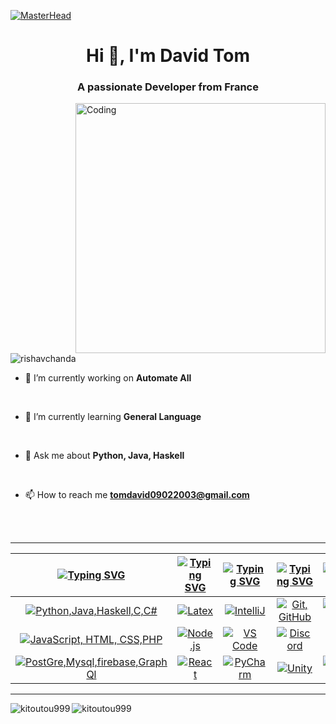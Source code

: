 [![MasterHead](https://i.pinimg.com/originals/c6/33/c2/c633c20ede82f0e0ced7d570dbe3a1f3.gif)](https://rishavchanda.io)
<h1 align="center">Hi 👋, I'm David Tom</h1>
<h3 align="center">A passionate Developer from France</h3>
<img align="right" alt="Coding" width="400" src="https://cdn.dribbble.com/users/1162077/screenshots/3848914/programmer.gif">


<p align="left"> <img src="https://komarev.com/ghpvc/?username=kitoutou999&label=Profile%20views&color=0e75b6&style=flat" alt="rishavchanda" /> </p>


- 🔭 I’m currently working on **Automate All**

<br>

- 🌱 I’m currently learning **General Language**

<br>

- 💬 Ask me about **Python, Java, Haskell**

<br>

- 📫 How to reach me **tomdavid09022003@gmail.com**
<br>
<br>
<hr>

| [![Typing SVG](https://readme-typing-svg.herokuapp.com?font=Fira+Code&size=25&pause=1000&color=ffffff&center=true&vCenter=true&repeat=false&random=false&width=300&lines=Languages)](https://git.io/typing-svg) | [![Typing SVG](https://readme-typing-svg.herokuapp.com?font=Fira+Code&size=25&pause=1000&color=ffffff&center=true&vCenter=true&repeat=false&random=false&width=200&lines=Frameworks)](https://git.io/typing-svg) | [![Typing SVG](https://readme-typing-svg.herokuapp.com?font=Fira+Code&size=25&pause=1000&color=ffffff&center=true&vCenter=true&repeat=false&random=false&width=200&lines=IDEs)](https://git.io/typing-svg) | [![Typing SVG](https://readme-typing-svg.herokuapp.com?font=Fira+Code&size=25&pause=1000&color=ffffff&center=true&vCenter=true&repeat=false&random=false&width=200&lines=Tools)](https://git.io/typing-svg) | [![Typing SVG](https://readme-typing-svg.herokuapp.com?font=Fira+Code&size=25&pause=1000&color=ffffff&center=true&vCenter=true&repeat=false&random=false&width=300&lines=Operating+Systems)](https://git.io/typing-svg) |
| ----- | ---- | ---- | ---- | ---- |
| <div align="center"><a href="https://skillicons.dev"><img src="https://skillicons.dev/icons?i=py,java,haskell,c,cs" title="Python,Java,Haskell,C,C#"/></a></div> | <div align="center"><a href="https://skillicons.dev"><img src="https://skillicons.dev/icons?i=latex" title="Latex"/></a></div>| <div align="center"><a href="https://skillicons.dev"><img src="https://skillicons.dev/icons?i=idea" title="IntelliJ"/></a></div> | <div align="center"><a href="https://skillicons.dev"><img src="https://skillicons.dev/icons?i=git,github" title="Git, GitHub"/></a></div> | <div align="center"><a href="https://skillicons.dev"><img src="https://skillicons.dev/icons?i=windows" title="Windows"/></a></div> |
| <div align="center"><a href="https://skillicons.dev"><img src="https://skillicons.dev/icons?i=js,html,css,php" title="JavaScript, HTML, CSS,PHP"/></a></div> | <div align="center"><a href="https://skillicons.dev"><img src="https://skillicons.dev/icons?i=nodejs" title="Node.js"/></a></div> | <div align="center"><a href="https://skillicons.dev"><img src="https://skillicons.dev/icons?i=vscode" title="VS Code"/></a></div> | <div align="center"><a href="https://skillicons.dev"><img src="https://skillicons.dev/icons?i=discord,bots" title="Discord"/></a></div> | <div align="center"><a href="https://skillicons.dev"><img src="https://skillicons.dev/icons?i=linux" title="Linux"/></a></div> |
| <div align="center"><a href="https://skillicons.dev"><img src="https://skillicons.dev/icons?i=postgres,mysql,firebase,graphql" title="PostGre,Mysql,firebase,GraphQl"/></a></div> | <div align="center"><a href="https://skillicons.dev"><img src="https://skillicons.dev/icons?i=react" title="React"/></a></div> | <div align="center"><a href="https://skillicons.dev"><img src="https://skillicons.dev/icons?i=pycharm" title="PyCharm"/></a></div> | <div align="center"><a href="https://skillicons.dev"><img src="https://skillicons.dev/icons?i=unity,unreal" title="Unity"/></a></div> | <div align="center"><a href="https://skillicons.dev"><img src="https://skillicons.dev/icons?i=ubuntu" title="Ubuntu"/></a></div> | 
     
<hr>

<p><img align="left" src="https://github-readme-stats.vercel.app/api/top-langs?username=kitoutou999&show_icons=true&locale=en&layout=compact&theme=tokyonight" alt="kitoutou999" /></p>
<p><img align="center" src="https://github-readme-streak-stats.herokuapp.com/?user=kitoutou999&&theme=tokyonight" alt="kitoutou999" /></p>




